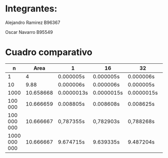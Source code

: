 # Integrantes:

Alejandro Ramirez B96367

Oscar Navarro B95549

# Cuadro comparativo

| n | Area | 1 | 16 | 32 | 64 | 128 |
| --- | --- | --- | --- | --- | --- | --- |
| 1 | 4 | 0.000005s | 0.000005s | 0.000006s | 0.000005s | 0.000004s |
| 10 | 9.88 | 0.000006s | 0.000006s | 0.000005s | 0.000004s | 0.000005s |
| 1000 | 10.658668 | 0.0000013s | 0.0000015s | 0.0000015s | 0.0000014s | 0.0000013s |
| 100 000 | 10.666659 | 0.008805s | 0.008608s | 0.008625s | 0.008407s | 0.010238s |
| 100 000 000 | 10.666667 | 0,787355s | 0,782903s | 0,788268s | 0,792638s | 0.790558s |
| 1000 000 000 | 10.666667 | 9.674715s | 9.639335s | 9.487204s | 9.889797s | 9.169012s |
